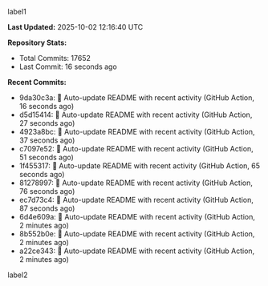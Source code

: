 
label1 
<!-- ACTIVITY_START -->
**Last Updated:** 2025-10-02 12:16:40 UTC

**Repository Stats:**
- Total Commits: 17652
- Last Commit: 16 seconds ago

**Recent Commits:**
- 9da30c3a: 🤖 Auto-update README with recent activity (GitHub Action, 16 seconds ago)
- d5d15414: 🤖 Auto-update README with recent activity (GitHub Action, 27 seconds ago)
- 4923a8bc: 🤖 Auto-update README with recent activity (GitHub Action, 37 seconds ago)
- c7097e52: 🤖 Auto-update README with recent activity (GitHub Action, 51 seconds ago)
- 1f455317: 🤖 Auto-update README with recent activity (GitHub Action, 65 seconds ago)
- 81278997: 🤖 Auto-update README with recent activity (GitHub Action, 76 seconds ago)
- ec7d73c4: 🤖 Auto-update README with recent activity (GitHub Action, 87 seconds ago)
- 6d4e609a: 🤖 Auto-update README with recent activity (GitHub Action, 2 minutes ago)
- 8b552b0e: 🤖 Auto-update README with recent activity (GitHub Action, 2 minutes ago)
- a22ce343: 🤖 Auto-update README with recent activity (GitHub Action, 2 minutes ago)
<!-- ACTIVITY_END -->

label2
